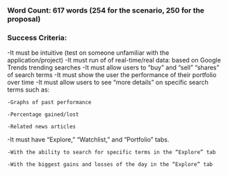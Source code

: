 ### Word Count: 617 words (254 for the scenario, 250 for the proposal)

### Success Criteria:

-It must be intuitive (test on someone unfamiliar with the application/project)
-It must run of of real-time/real data: based on Google Trends trending searches
-It must allow users to “buy” and “sell” “shares” of search terms
-It must show the user the performance of their portfolio over time
-It must allow users to see “more details” on specific search terms such as:

    -Graphs of past performance

    -Percentage gained/lost

    -Related news articles
-It must have “Explore,” “Watchlist,” and “Portfolio” tabs.

    -With the ability to search for specific terms in the “Explore” tab

    -With the biggest gains and losses of the day in the “Explore” tab

